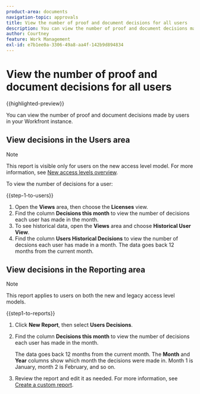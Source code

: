 ```yaml
---
product-area: documents
navigation-topic: approvals
title: View the number of proof and document decisions for all users
description: You can view the number of proof and document decisions made by users in your Workfront instance.
author: Courtney
feature: Work Management
exl-id: e7b1ee0a-3306-49a8-aa4f-142b9d894834
---
```


# View the number of proof and document decisions for all users

{{highlighted-preview}}

You can view the number of proof and document decisions made by users in your Workfront instance.

## View decisions in the Users area

>[!NOTE]
>
>This report is visible only for users on the new access level model. For more information, see [New access levels overview](/help/quicksilver/administration-and-setup/add-users/how-access-levels-work/access-level-overview.md).

To view the number of decisions for a user:

{{step-1-to-users}}

1. Open the **Views** area, then choose the **Licenses** view. 
1. Find the column **Decisions this month** to view the number of decisions each user has made in the month.
1. <span class="preview">To see historical data, open the **Views** area and choose **Historical User View**.</span>
1. <span class="preview">Find the column **Users Historical Decisions** to view the number of decsions each user has made in a month. The data goes back 12 months from the current month.</span>

## View decisions in the Reporting area

>[!NOTE]
>
>This report applies to users on both the new and legacy access level models.

{{step1-to-reports}}

1. Click **New Report**, then select **Users Decisions**.
1. Find the column **Decisions this month** to view the number of decisions each user has made in the month.

   <span class="preview">The data goes back 12 months from the current month. The **Month** and **Year** columns show which month the decisions were made in. Month 1 is January, month 2 is February, and so on.</span>

1. Review the report and edit it as needed. For more information, see [Create a custom report](/help/quicksilver/reports-and-dashboards/reports/creating-and-managing-reports/create-custom-report.md).

